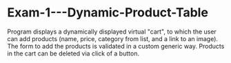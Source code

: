# Exam-1---Dynamic-Product-Table

Program displays a dynamically displayed virtual "cart", to which the user can add products (name, price, category from list, and a link to an image).
The form to add the products is validated in a custom generic way.
Products in the cart can be deleted via click of a button.
